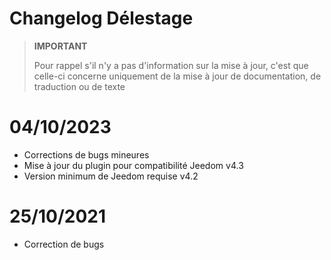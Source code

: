 # Changelog Délestage

>**IMPORTANT**
>
>Pour rappel s'il n'y a pas d'information sur la mise à jour, c'est que celle-ci concerne uniquement de la mise à jour de documentation, de traduction ou de texte

# 04/10/2023

- Corrections de bugs mineures
- Mise à jour du plugin pour compatibilité Jeedom v4.3
- Version minimum de Jeedom requise v4.2

# 25/10/2021

- Correction de bugs
